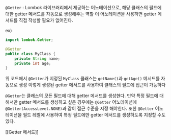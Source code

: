 `@Getter` :  Lombok 라이브러리에서 제공하는 어노테이션으로, 해당 클래스의 필드에 대한 getter 메서드를 자동으로 생성해주는 역할 이 어노테이션을 사용하면 getter 메서드를 직접 작성할 필요가 없어진다.

ex)
```java
import lombok.Getter; 

@Getter 
public class MyClass { 
	private String name; 
	private int age; 
}
```

위 코드에서 `@Getter`가 지정된 `MyClass` 클래스는 `getName()`과 `getAge()` 메서드를 자동으로 생성
이렇게 생성된 getter 메서드를 사용하여 클래스의 필드에 접근이 가능하다

`@Getter`는 클래스의 모든 필드에 대해 getter 메서드를 생성한다. 만약 특정 필드에 대해서만 getter 메서드를 생성하고 싶은 경우에는 `@Getter` 어노테이션에 `@Getter(AccessLevel.NONE)`과 같이 접근 수준을 지정 해야한다. 또한 `@Getter` 어노테이션을 필드 레벨에 사용하여 특정 필드에만 getter 메서드를 생성하도록 지정할 수도 있다.

[[Getter 메서드]]